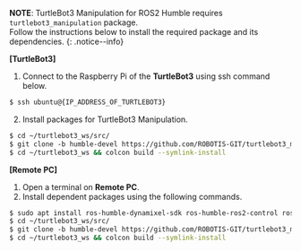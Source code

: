 
**NOTE**: TurtleBot3 Manipulation for ROS2 Humble requires `turtlebot3_manipulation` package.  
Follow the instructions below to install the required package and its dependencies.
{: .notice--info}

**[TurtleBot3]**

1. Connect to the Raspberry Pi of the **TurtleBot3** using ssh command below. 
  ```bash
  $ ssh ubuntu@{IP_ADDRESS_OF_TURTLEBOT3}
  ```
2. Install packages for TurtleBot3 Manipulation.
  ```bash
  $ cd ~/turtlebot3_ws/src/
  $ git clone -b humble-devel https://github.com/ROBOTIS-GIT/turtlebot3_manipulation.git
  $ cd ~/turtlebot3_ws && colcon build --symlink-install
  ```

**[Remote PC]**

1. Open a terminal on **Remote PC**. 
2. Install dependent packages using the following commands.
  ```bash
  $ sudo apt install ros-humble-dynamixel-sdk ros-humble-ros2-control ros-humble-ros2-controllers ros-humble-gripper-controllers ros-humble-moveit
  $ cd ~/turtlebot3_ws/src/
  $ git clone -b humble-devel https://github.com/ROBOTIS-GIT/turtlebot3_manipulation.git
  $ cd ~/turtlebot3_ws && colcon build --symlink-install
  ```
